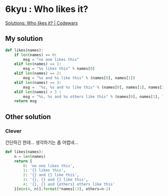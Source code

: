 # 6kyu : Who likes it?

[Solutions: Who likes it? | Codewars](https://www.codewars.com/kata/5266876b8f4bf2da9b000362/solutions/python)

## My solution

```python
def likes(names):
    if len(names) == 0:
        msg = "no one likes this"
    elif len(names) == 1:
        msg = "%s likes this" % names[0]
    elif len(names) == 2:
        msg = "%s and %s like this" % (names[0], names[1])
    elif len(names) == 3:
        msg =  "%s, %s and %s like this" % (names[0], names[1], names[2])
    elif len(names) > 3 :
        msg = "%s, %s and %s others like this" % (names[0], names[1], len(names)-2)
    return msg
```

## Other solution

### Clever

간단하긴 한데... 생각하기는 좀 어렵네...

```python
def likes(names):
    n = len(names)
    return {
        0: 'no one likes this',
        1: '{} likes this', 
        2: '{} and {} like this', 
        3: '{}, {} and {} like this', 
        4: '{}, {} and {others} others like this'
    }[min(4, n)].format(*names[:3], others=n-2)
```




